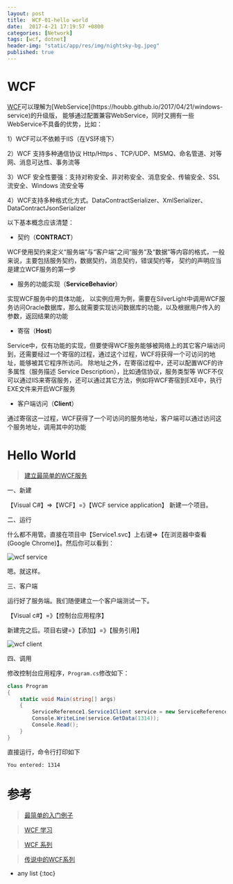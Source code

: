 ```yaml
---
layout: post
title:  WCF-01-hello world
date:  2017-4-21 17:19:57 +0800
categories: [Network]
tags: [wcf, dotnet]
header-img: "static/app/res/img/nightsky-bg.jpeg"
published: true
---
```



# WCF 

[WCF](https://msdn.microsoft.com/zh-cn/library/ms731190(v=vs.110).aspx)可以理解为[WebService](https://houbb.github.io/2017/04/21/windows-service)的升级版，
能够通过配置兼容WebService，同时又拥有一些WebService不具备的优势，比如：

1）WCF可以不依赖于IIS（在VS环境下）

2）WCF 支持多种通信协议 Http/Https 、TCP/UDP、MSMQ、命名管道、对等网、消息可达性、事务流等

3）WCF 安全性要强：支持对称安全、非对称安全、消息安全、传输安全、SSL 流安全、Windows 流安全等

4）WCF支持多种格式化方式。DataContractSerializer、XmlSerializer、  DataContractJsonSerializer


以下基本概念应该清楚：

- 契约（**CONTRACT**）

WCF使用契约来定义“服务端”与“客户端”之间“服务”及“数据”等内容的格式，一般来说，主要包括服务契约，数据契约，消息契约，错误契约等，
契约的声明应当是建立WCF服务的第一步
 
- 服务的功能实现（**ServiceBehavior**）

实现WCF服务中的具体功能，
以实例应用为例，需要在SilverLight中调用WCF服务访问Oracle数据库，那么就需要实现访问数据库的功能，以及根据用户传入的参数，返回结果的功能
 
- 寄宿（**Host**)

Service中，仅有功能的实现，但要使得WCF服务能够被网络上的其它客户端访问到，还需要经过一个寄宿的过程，通过这个过程，WCF将获得一个可访问的地址，能够被其它程序所访问。
除地址之外，在寄宿过程中，还可以配置WCF的许多属性（服务描述 Service Description），比如通信协议，服务类型等
WCF不仅可以通过IIS来寄宿服务，还可以通过其它方法，例如将WCF寄宿到EXE中，执行EXE文件来开启WCF服务
 
- 客户端访问（**Client**）

通过寄宿这一过程，WCF获得了一个可访问的服务地址，客户端可以通过访问这个服务地址，调用其中的功能



# Hello World

> [建立最简单的WCF服务](http://blog.csdn.net/rrrrssss00/article/details/7979699)

一、新建

【Visual C#】=>【WCF】=》【WCF service application】 新建一个项目。


二、运行

什么都不用管。直接在项目中【Service1.svc】上右键=>【在浏览器中查看(Google Chrome)】。然后你可以看到：

![wcf service](https://raw.githubusercontent.com/houbb/resource/master/img/network/wcf/2017-04-22-wcf-service.jpg)

嗯。就这样。


三、客户端

运行好了服务端。我们随便建立一个客户端测试一下。

【Visual c#】=》【控制台应用程序】

新建完之后。项目右键=》【添加】=》【服务引用】

![wcf client](https://raw.githubusercontent.com/houbb/resource/master/img/network/wcf/2017-04-22-wcf-client.png)

四、调用
    
修改控制台应用程序，`Program.cs`修改如下：

```c#
class Program
{
    static void Main(string[] args)
    {
        ServiceReference1.Service1Client service = new ServiceReference1.Service1Client();
        Console.WriteLine(service.GetData(1314));
        Console.Read();
    }
}
```

直接运行，命令行打印如下

```
You entered: 1314
```

    
    


# 参考

> [最简单的入门例子](http://blog.csdn.net/binggetong/article/details/54647575?foxhandler=RssReadRenderProcessHandler)

> [WCF 学习](http://blog.csdn.net/rrrrssss00/article/details/7979158)

> [WCF 系列](http://www.cnblogs.com/huangxincheng/category/698705.html)

> [传说中的WCF系列](http://blog.csdn.net/column/details/wcf-example-come.html)


* any list
{:toc}


